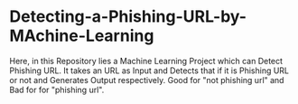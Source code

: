 # Detecting-a-Phishing-URL-by-MAchine-Learning
Here, in this Repository lies a Machine Learning Project which can Detect Phishing URL. It takes an URL as Input and Detects that if it is Phishing URL or not and Generates Output respectively. Good for "not phishing url" and Bad for for "phishing url".

